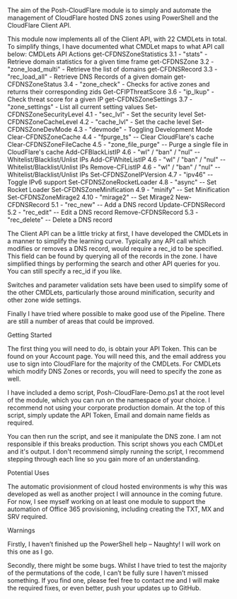 The aim of the Posh-CloudFlare module is to simply and automate the management of CloudFlare hosted DNS zones using PowerShell and the CloudFlare Client API.

This module now implements all of the Client API, with 22 CMDLets in total. To simplify things, I have documented what CMDLet maps to what API call below:
CMDLets                     API Actions
get-CFDNSZoneStatistics     3.1 - "stats" - Retrieve domain statistics for a given time frame
get-CFDNSZone               3.2 - "zone_load_multi" - Retrieve the list of domains
get-CFDNSRecord             3.3 - "rec_load_all" - Retrieve DNS Records of a given domain
get-CFDNSZoneStatus         3.4 - "zone_check" - Checks for active zones and returns their corresponding zids
Get-CFIPThreatScore         3.6 - "ip_lkup" - Check threat score for a given IP
get-CFDNSZoneSettings       3.7 - "zone_settings" - List all current setting values
Set-CFDNSZoneSecurityLevel  4.1 - "sec_lvl" - Set the security level
Set-CFDNSZoneCacheLevel     4.2 - "cache_lvl" - Set the cache level
Set-CFDNSZoneDevMode        4.3 - "devmode" - Toggling Development Mode
Clear-CFDNSZoneCache        4.4 - "fpurge_ts" -- Clear CloudFlare's cache
Clear-CFDNSZoneFileCache    4.5 - "zone_file_purge" -- Purge a single file in CloudFlare's cache
Add-CFBlackListIP           4.6 - "wl" / "ban" / "nul" -- Whitelist/Blacklist/Unlist IPs
Add-CFWhiteListIP           4.6 - "wl" / "ban" / "nul" -- Whitelist/Blacklist/Unlist IPs
Remove-CFListIP             4.6 - "wl" / "ban" / "nul" -- Whitelist/Blacklist/Unlist IPs
Set-CFDNSZoneIPVersion      4.7 - "ipv46" -- Toggle IPv6 support
Set-CFDNSZoneRocketLoader   4.8 - "async" -- Set Rocket Loader
Set-CFDNSZoneMinification   4.9 - "minify" -- Set Minification
Set-CFDNSZoneMirage2        4.10 - "mirage2" -- Set Mirage2
New-CFDNSRecord             5.1 - "rec_new" -- Add a DNS record
Update-CFDNSRecord          5.2 - "rec_edit" -- Edit a DNS record
Remove-CFDNSRecord          5.3 - "rec_delete" -- Delete a DNS record

The Client API can be a little tricky at first, I have developed the CMDLets in a manner to simplify the learning curve. Typically any API call which modifies or removes a DNS record, would require a rec_id to be specified. This field can be found by querying all of the records in the zone. I have simplified things by performing the search and other API queries for you. You can still specify a rec_id if you like.

Switches and parameter validation sets have been used to simplify some of the other CMDLets, particularly those around minification, security and other zone wide settings.

Finally I have tried where possible to make good use of the Pipeline. There are still a number of areas that could be improved.

Getting Started

The first thing you will need to do, is obtain your API Token. This can be found on your Account page. You will need this, and the email address you use to sign into CloudFlare for the majority of the CMDLets. For CMDLets which modify DNS Zones or records, you will need to specify the zone as well.

I have included a demo script, Posh-CloudFlare-Demo.ps1 at the root level of the module, which you can run on the namespace of your choice. I recommend not using your corporate production domain. At the top of this script, simply update the API Token, Email and domain name fields as required.

You can then run the script, and see it manipulate the DNS zone. I am not responsible if this breaks production. This script shows you each CMDLet and it's output. I don't recommend simply running the script, I recommend stepping through each line so you gain more of an understanding.

Potential Uses

The automatic provisionment of cloud hosted environments is why this was developed as well as another project I will announce in the coming future. For now, I see myself working on at least one module to support the automation of Office 365 provisioning, including creating the TXT, MX and SRV required.

Warnings

Firstly, I haven’t finished up the PowerShell help – Naughty! I will work on this one as I go.

Secondly, there might be some bugs. Whilst I have tried to test the majority of the permutations of the code, I can’t be fully sure I haven’t missed something. If you find one, please feel free to contact me and I will make the required fixes, or even better, push your updates up to GitHub.
